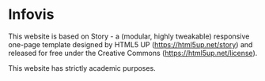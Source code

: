 # Infovis

This website is based on Story - a (modular, highly tweakable) responsive one-page template designed by HTML5 UP (https://html5up.net/story) and released for free under the Creative Commons (https://html5up.net/license). 

This website has strictly academic purposes.
